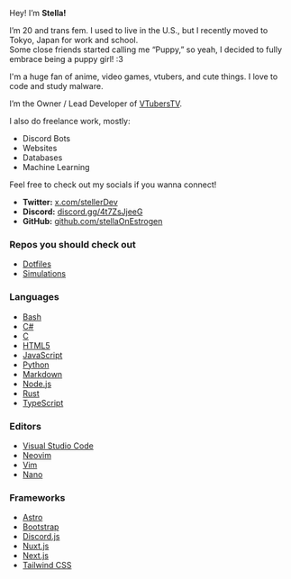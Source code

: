 ---
---

Hey! I’m **Stella!**

I’m 20 and trans fem. I used to live in the U.S., but I recently moved to Tokyo, Japan for work and school.  
Some close friends started calling me “Puppy,” so yeah, I decided to fully embrace being a puppy girl! :3

I'm a huge fan of anime, video games, vtubers, and cute things. I love to code and study malware.

I’m the Owner / Lead Developer of [VTubersTV](https://github.com/VtubersTV).

I also do freelance work, mostly:

- Discord Bots
- Websites
- Databases
- Machine Learning

Feel free to check out my socials if you wanna connect!

- **Twitter:** [x.com/stellerDev](https://x.com/stellerDev)
- **Discord:** [discord.gg/4t7ZsJjeeG](https://discord.gg/4t7ZsJjeeG)
- **GitHub:** [github.com/stellaOnEstrogen](https://github.com/stellaOnEstrogen)

### Repos you should check out

- [Dotfiles](https://github.com/stellaOnEstrogen/dotfiles)
- [Simulations](https://github.com/stellaOnEstrogen/simulations)

### Languages

- [Bash](https://bash.gnu.org/)
- [C#](https://docs.microsoft.com/en-us/dotnet/csharp/)
- [C](https://www.iso.org/standard/74528.html)
- [HTML5](https://developer.mozilla.org/en-US/docs/Web/HTML)
- [JavaScript](https://developer.mozilla.org/en-US/docs/Web/JavaScript)
- [Python](https://www.python.org/)
- [Markdown](https://daringfireball.net/projects/markdown/)
- [Node.js](https://nodejs.org/)
- [Rust](https://www.rust-lang.org/)
- [TypeScript](https://www.typescriptlang.org/)

### Editors

- [Visual Studio Code](https://code.visualstudio.com/)
- [Neovim](https://neovim.io/)
- [Vim](https://www.vim.org/)
- [Nano](https://www.nano-editor.org/)

### Frameworks

- [Astro](https://astro.build)
- [Bootstrap](https://getbootstrap.com/)
- [Discord.js](https://discord.js.org/)
- [Nuxt.js](https://nuxtjs.org/)
- [Next.js](https://nextjs.org/)
- [Tailwind CSS](https://tailwindcss.com/)
